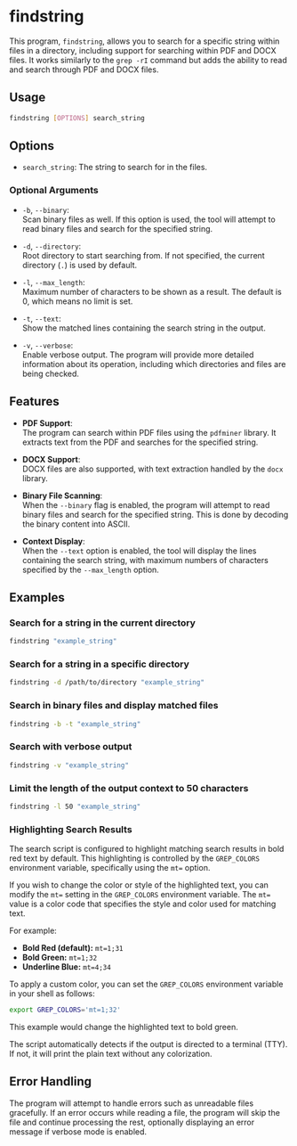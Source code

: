 # findstring

This program, `findstring`, allows you to search for a specific string within files in a directory, including support for searching within PDF and DOCX files. It works similarly to the `grep -rI` command but adds the ability to read and search through PDF and DOCX files.

## Usage

```bash
findstring [OPTIONS] search_string
```

## Options

- `search_string`: The string to search for in the files.

### Optional Arguments

- `-b`, `--binary`:  
  Scan binary files as well. If this option is used, the tool will attempt to read binary files and search for the specified string.

- `-d`, `--directory`:  
  Root directory to start searching from. If not specified, the current directory (`.`) is used by default.

- `-l`, `--max_length`:  
  Maximum number of characters to be shown as a result. The default is 0, which means no limit is set.

- `-t`, `--text`:  
  Show the matched lines containing the search string in the output.

- `-v`, `--verbose`:  
  Enable verbose output. The program will provide more detailed information about its operation, including which directories and files are being checked.

## Features

- **PDF Support**:  
  The program can search within PDF files using the `pdfminer` library. It extracts text from the PDF and searches for the specified string.

- **DOCX Support**:  
  DOCX files are also supported, with text extraction handled by the `docx` library.

- **Binary File Scanning**:  
  When the `--binary` flag is enabled, the program will attempt to read binary files and search for the specified string. This is done by decoding the binary content into ASCII.

- **Context Display**:  
  When the `--text` option is enabled, the tool will display the lines containing the search string, with maximum numbers of characters specified by the `--max_length` option.

## Examples

### Search for a string in the current directory

```bash
findstring "example_string"
```

### Search for a string in a specific directory

```bash
findstring -d /path/to/directory "example_string"
```

### Search in binary files and display matched files

```bash
findstring -b -t "example_string"
```

### Search with verbose output

```bash
findstring -v "example_string"
```

### Limit the length of the output context to 50 characters

```bash
findstring -l 50 "example_string"
```

### Highlighting Search Results

The search script is configured to highlight matching search results in bold red text by default. This highlighting is controlled by the `GREP_COLORS` environment variable, specifically using the `mt=` option.

If you wish to change the color or style of the highlighted text, you can modify the `mt=` setting in the `GREP_COLORS` environment variable. The `mt=` value is a color code that specifies the style and color used for matching text.

For example:
- **Bold Red (default):** `mt=1;31`
- **Bold Green:** `mt=1;32`
- **Underline Blue:** `mt=4;34`

To apply a custom color, you can set the `GREP_COLORS` environment variable in your shell as follows:

```bash
export GREP_COLORS='mt=1;32'
```

This example would change the highlighted text to bold green.

The script automatically detects if the output is directed to a terminal (TTY). If not, it will print the plain text without any colorization.

## Error Handling

The program will attempt to handle errors such as unreadable files gracefully. If an error occurs while reading a file, the program will skip the file and continue processing the rest, optionally displaying an error message if verbose mode is enabled.
